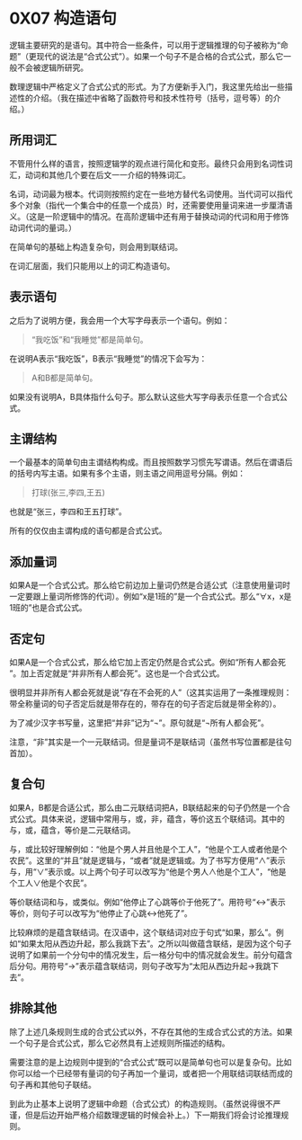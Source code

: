 # 0X07 构造语句

逻辑主要研究的是语句。其中符合一些条件，可以用于逻辑推理的句子被称为“命题”（更现代的说法是“合式公式”）。如果一个句子不是合格的合式公式，那么它一般不会被逻辑所研究。

数理逻辑中严格定义了合式公式的形式。为了方便新手入门，我这里先给出一些描述性的介绍。（我在描述中省略了函数符号和技术性符号（括号，逗号等）的介绍。）

## 所用词汇

不管用什么样的语言，按照逻辑学的观点进行简化和变形。最终只会用到名词性词汇，动词和其他几个要在后文一一介绍的特殊词汇。

名词，动词最为根本。代词则按照约定在一些地方替代名词使用。当代词可以指代多个对象（指代一个集合中的任意一个成员）时，还需要使用量词来进一步厘清语义。（这是一阶逻辑中的情况。在高阶逻辑中还有用于替换动词的代词和用于修饰动词代词的量词。）

在简单句的基础上构造复杂句，则会用到联结词。

在词汇层面，我们只能用以上的词汇构造语句。

## 表示语句

之后为了说明方便，我会用一个大写字母表示一个语句。例如：

>“我吃饭”和“我睡觉”都是简单句。

在说明A表示“我吃饭”，B表示“我睡觉”的情况下会写为：

>A和B都是简单句。

如果没有说明A，B具体指什么句子。那么默认这些大写字母表示任意一个合式公式。

## 主谓结构

一个最基本的简单句由主谓结构构成。而且按照数学习惯先写谓语。然后在谓语后的括号内写主语。如果有多个主语，则主语之间用逗号分隔。例如：

>打球(张三,李四,王五)

也就是“张三，李四和王五打球”。

所有的仅仅由主谓构成的语句都是合式公式。

## 添加量词

如果A是一个合式公式。那么给它前边加上量词仍然是合适公式（注意使用量词时一定要跟上量词所修饰的代词）。例如“x是1班的”是一个合式公式。那么“∀x，x是1班的”也是合式公式。

## 否定句

如果A是一个合式公式，那么给它加上否定仍然是合式公式。例如“所有人都会死 ”。加上否定就是“并非所有人都会死”。这也是一个合式公式。

很明显并非所有人都会死就是说“存在不会死的人”（这其实运用了一条推理规则：带全称量词的句子否定后就是带存在的，带存在的句子否定后就是带全称的）。

为了减少汉字书写量，这里把“并非”记为“¬”。原句就是“¬所有人都会死”。

注意，“非”其实是一个一元联结词。但是量词不是联结词（虽然书写位置都是往句首加）。

## 复合句

如果A，B都是合适公式，那么由二元联结词把A，B联结起来的句子仍然是一个合式公式。具体来说，逻辑中常用与，或，非，蕴含，等价这五个联结词。其中的与，或，蕴含，等价是二元联结词。

与，或比较好理解例如：“他是个男人并且他是个工人”，“他是个工人或者他是个农民”。这里的“并且”就是逻辑与，“或者”就是逻辑或。为了书写方便用“∧”表示与，用“∨”表示或。以上两个句子可以改写为“他是个男人∧他是个工人”，“他是个工人∨他是个农民”。

等价联结词和与，或类似。例如“他停止了心跳等价于他死了”。用符号“↔”表示等价，则句子可以改写为“他停止了心跳↔他死了”。

比较麻烦的是蕴含联结词。在汉语中，这个联结词对应于句式“如果，那么”。例如“如果太阳从西边升起，那么我跳下去”。之所以叫做蕴含联结，是因为这个句子说明了如果前一个分句中的情况发生，后一格分句中的情况就会发生。前分句蕴含后分句。用符号“→”表示蕴含联结词，则句子改写为“太阳从西边升起→我跳下去”。

## 排除其他

除了上述几条规则生成的合式公式以外，不存在其他的生成合式公式的方法。如果一个句子是合式公式，那么它必然具有上述规则所描述的结构。

需要注意的是上边规则中提到的“合式公式”既可以是简单句也可以是复杂句。比如你可以给一个已经带有量词的句子再加一个量词，或者把一个用联结词联结而成的句子再和其他句子联结。

到此为止基本上说明了逻辑中命题（合式公式）的构造规则。（虽然说得很不严谨，但是后边开始严格介绍数理逻辑的时候会补上。）下一期我们将会讨论推理规则。